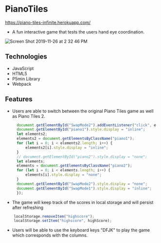 # PianoTiles
https://piano-tiles-infinite.herokuapp.com/

* A fun interactive game that tests the users hand eye coordination.

![Screen Shot 2019-11-26 at 2 32 46 PM](https://user-images.githubusercontent.com/52211990/69678179-ab485700-1059-11ea-8141-8219cc04a8ab.png)

## Technologies
* JavaScript
* HTML5
* P5min Library
* Webpack

## Features
* Users are able to switch between the original Piano Tiles game as well as Piano Tiles 2.
  ``` Javascript
    document.getElementById("SwapMode2").addEventListener("click", e => {
    document.getElementById("piano1").style.display = "inline";
    let elements2;
    elements2 = document.getElementsByClassName("piano1");
    for (let i = 0; i < elements2.length; i++) {
        elements2[i].style.display = "inline";
    }
    // document.getElementById("piano2").style.display = "none";
    let elements;
    elements = document.getElementsByClassName("piano2");
    for (let i = 0; i < elements.length; i++) {
        elements[i].style.display = "none";
    }
    document.getElementById("SwapMode2").style.display = "none";
    document.getElementById("SwapMode1").style.display = "inline";
    });
  ```
* The game will keep track of the scores in local storage and will persist after refreshing
``` Javascript
    localStorage.removeItem("highscore");
    localStorage.setItem("highscore", highScore);
```
* Users will be able to use the keyboard keys "DFJK" to play the game which corresponds with the columns.
